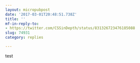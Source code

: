 ```yaml
---
layout: micropubpost
date: '2017-03-01T20:48:51.738Z'
title: ''
mf-in-reply-to:
- https://twitter.com/CSSinDepth/status/831326723476185088
slug: 74931
category: replies

---
```

test
